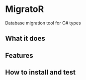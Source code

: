 # MigratoR
Database migration tool for C# types

## What it does


## Features 


## How to install and test 


